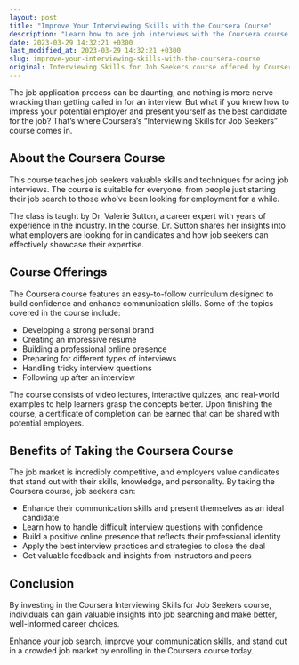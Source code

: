 ```yaml
---
layout: post
title: "Improve Your Interviewing Skills with the Coursera Course"
description: "Learn how to ace job interviews with the Coursera course for job seekers. Enhance your communication skills, build confidence, and stand out in a crowded job market."
date: 2023-03-29 14:32:21 +0300
last_modified_at: 2023-03-29 14:32:21 +0300
slug: improve-your-interviewing-skills-with-the-coursera-course
original: Interviewing Skills for Job Seekers course offered by Coursera
---
```


The job application process can be daunting, and nothing is more nerve-wracking than getting called in for an interview. But what if you knew how to impress your potential employer and present yourself as the best candidate for the job? That’s where Coursera’s “Interviewing Skills for Job Seekers” course comes in.

## About the Coursera Course

This course teaches job seekers valuable skills and techniques for acing job interviews. The course is suitable for everyone, from people just starting their job search to those who’ve been looking for employment for a while.

The class is taught by Dr. Valerie Sutton, a career expert with years of experience in the industry. In the course, Dr. Sutton shares her insights into what employers are looking for in candidates and how job seekers can effectively showcase their expertise.

## Course Offerings

The Coursera course features an easy-to-follow curriculum designed to build confidence and enhance communication skills. Some of the topics covered in the course include:

- Developing a strong personal brand
- Creating an impressive resume
- Building a professional online presence
- Preparing for different types of interviews
- Handling tricky interview questions
- Following up after an interview

The course consists of video lectures, interactive quizzes, and real-world examples to help learners grasp the concepts better. Upon finishing the course, a certificate of completion can be earned that can be shared with potential employers.

## Benefits of Taking the Coursera Course

The job market is incredibly competitive, and employers value candidates that stand out with their skills, knowledge, and personality. By taking the Coursera course, job seekers can:

- Enhance their communication skills and present themselves as an ideal candidate
- Learn how to handle difficult interview questions with confidence
- Build a positive online presence that reflects their professional identity
- Apply the best interview practices and strategies to close the deal
- Get valuable feedback and insights from instructors and peers

## Conclusion

By investing in the Coursera Interviewing Skills for Job Seekers course, individuals can gain valuable insights into job searching and make better, well-informed career choices.

Enhance your job search, improve your communication skills, and stand out in a crowded job market by enrolling in the Coursera course today.